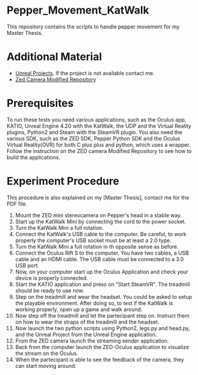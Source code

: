 # Pepper_Movement_KatWalk
This repository contains the scripts to handle pepper movement for my Master Thesis.
# Additional Material
- [Unreal Projects](https://unigeit-my.sharepoint.com/:f:/g/personal/s5050695_studenti_unige_it/Err9H7kpQHlItJdDqEp7jvUBUbU8oZARRXWF8uINtnsbSA?e=RcjCUH). If the project is not available contact me.
- [Zed Camera Modified Repository](https://github.com/jacopociro/ZED-Oculus_Rift-IP)
# Prerequisites
To run these tests you need various applications, such as the Oculus app, KATIO,
Unreal Engine 4.20 with the KatWalk, the UDP and the Virtual Reality plugins,
Python2 and Steam with the SteamVR plugin.
You also need the various SDK, such as the ZED SDK, Pepper Python SDK and
the Oculus Virtual Reality(OVR) for both C plus plus and python, which uses a
wrapper.
Follow the instruction on the ZED camera Modified Repository to see how to build the applications.
# Experiment Procedure
This procedure is also explained on my [Master Thesis], contact me for the PDF file.

1. Mount the ZED mini stereocamera on Pepper's head in a stable way.
2. Start up the KatWalk Mini by connecting the cord to the power socket.
3. Turn the KatWalk Mini a full rotation.
4. Connect the KatWalk's USB cable to the computer. Be careful, to work properly the computer's USB socket must be at least a 2.0 type.
5. Turn the KatWalk Mini a full rotation in th opposite sense as before.
6. Connect the Oculus Rift S to the computer. You have two cables, a USB cable and an HDMI cable. The USB cable must be connected to a 3.0 USB port.
7. Now, on your computer start up the Oculus Application and check your device is properly connected. 
8. Start the KATIO application and press on "Start SteamVR". The treadmill should be ready to use now.
9. Step on the treadmill and wear the headset. You could be asked to setup the playable environment. After doing so, to test if the KatWalk is working properly, open up a game and walk around.
10. Now step off the treadmill and let the partecipant step on. Instruct them on how to wear the straps of the treadmill and the headset.
11. Now launch the two python scripts using Python2, legs.py and head.py, and the Unreal Project from the Unreal Engine application.
12. From the ZED camera launch the streaming sender application.
13. Back from the computer launch the ZED-Oculus application to visualize the stream on the Oculus.
14. When the partecipant is able to see the feedback of the camera, they can start moving around.



